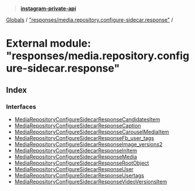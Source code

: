 > **[instagram-private-api](../README.md)**

[Globals](../README.md) / ["responses/media.repository.configure-sidecar.response"](_responses_media_repository_configure_sidecar_response_.md) /

# External module: "responses/media.repository.configure-sidecar.response"

## Index

### Interfaces

* [MediaRepositoryConfigureSidecarResponseCandidatesItem](../interfaces/_responses_media_repository_configure_sidecar_response_.mediarepositoryconfiguresidecarresponsecandidatesitem.md)
* [MediaRepositoryConfigureSidecarResponseCaption](../interfaces/_responses_media_repository_configure_sidecar_response_.mediarepositoryconfiguresidecarresponsecaption.md)
* [MediaRepositoryConfigureSidecarResponseCarouselMediaItem](../interfaces/_responses_media_repository_configure_sidecar_response_.mediarepositoryconfiguresidecarresponsecarouselmediaitem.md)
* [MediaRepositoryConfigureSidecarResponseFb_user_tags](../interfaces/_responses_media_repository_configure_sidecar_response_.mediarepositoryconfiguresidecarresponsefb_user_tags.md)
* [MediaRepositoryConfigureSidecarResponseImage_versions2](../interfaces/_responses_media_repository_configure_sidecar_response_.mediarepositoryconfiguresidecarresponseimage_versions2.md)
* [MediaRepositoryConfigureSidecarResponseInItem](../interfaces/_responses_media_repository_configure_sidecar_response_.mediarepositoryconfiguresidecarresponseinitem.md)
* [MediaRepositoryConfigureSidecarResponseMedia](../interfaces/_responses_media_repository_configure_sidecar_response_.mediarepositoryconfiguresidecarresponsemedia.md)
* [MediaRepositoryConfigureSidecarResponseRootObject](../interfaces/_responses_media_repository_configure_sidecar_response_.mediarepositoryconfiguresidecarresponserootobject.md)
* [MediaRepositoryConfigureSidecarResponseUser](../interfaces/_responses_media_repository_configure_sidecar_response_.mediarepositoryconfiguresidecarresponseuser.md)
* [MediaRepositoryConfigureSidecarResponseUsertags](../interfaces/_responses_media_repository_configure_sidecar_response_.mediarepositoryconfiguresidecarresponseusertags.md)
* [MediaRepositoryConfigureSidecarResponseVideoVersionsItem](../interfaces/_responses_media_repository_configure_sidecar_response_.mediarepositoryconfiguresidecarresponsevideoversionsitem.md)